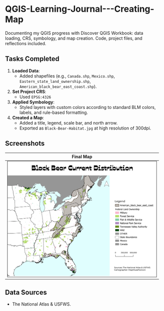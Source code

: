 # QGIS-Learning-Journal---Creating-Map
Documenting my QGIS progress with Discover QGIS Workbook: data loading, CRS, symbology, and map creation. Code, project files, and reflections included.

## Tasks Completed
1. **Loaded Data**:  
   - Added shapefiles (e.g., `Canada.shp`, `Mexico.shp`, `Eastern_state_land_ownership.shp`, `American_black_bear_east_coast.shp`).  
2. **Set Project CRS**:  
   - Used `EPSG:4326`
3. **Applied Symbology**:  
   - Styled layers with custom colors according to standard BLM colors, labels, and rule-based formatting.  
4. **Created a Map**:  
   - Added a title, legend, scale bar, and north arrow.  
   - Exported as `Black-Bear-Habitat.jpg` at high resolution of 300dpi.

## Screenshots
| Final Map |  
|-------------------|
| ![Map](Black-Bear-Habitat.jpg) |  

## Data Sources
- The National Atlas & USFWS. 
